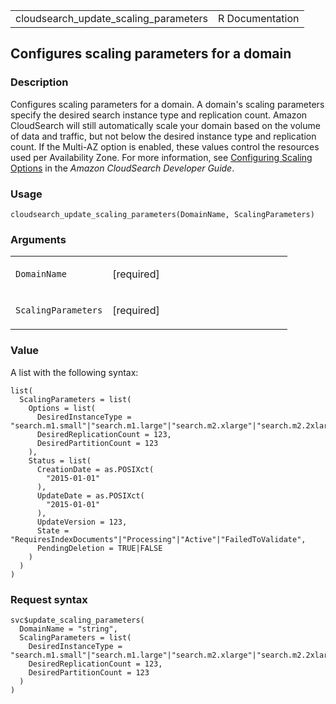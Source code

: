 <table style="width: 100%;">
<tbody>
<tr class="odd">
<td>cloudsearch_update_scaling_parameters</td>
<td style="text-align: right;">R Documentation</td>
</tr>
</tbody>
</table>

## Configures scaling parameters for a domain

### Description

Configures scaling parameters for a domain. A domain's scaling
parameters specify the desired search instance type and replication
count. Amazon CloudSearch will still automatically scale your domain
based on the volume of data and traffic, but not below the desired
instance type and replication count. If the Multi-AZ option is enabled,
these values control the resources used per Availability Zone. For more
information, see <a
href="https://docs.aws.amazon.com/cloudsearch/latest/developerguide/configuring-scaling-options.html"
target="_blank">Configuring Scaling Options</a> in the *Amazon
CloudSearch Developer Guide*.

### Usage

    cloudsearch_update_scaling_parameters(DomainName, ScalingParameters)

### Arguments

<table>
<colgroup>
<col style="width: 35%" />
<col style="width: 65%" />
</colgroup>
<tbody>
<tr class="odd">
<td><code
id="cloudsearch_update_scaling_parameters_:_DomainName">DomainName</code></td>
<td><p>[required]</p></td>
</tr>
<tr class="even">
<td><code
id="cloudsearch_update_scaling_parameters_:_ScalingParameters">ScalingParameters</code></td>
<td><p>[required]</p></td>
</tr>
</tbody>
</table>

### Value

A list with the following syntax:

    list(
      ScalingParameters = list(
        Options = list(
          DesiredInstanceType = "search.m1.small"|"search.m1.large"|"search.m2.xlarge"|"search.m2.2xlarge"|"search.m3.medium"|"search.m3.large"|"search.m3.xlarge"|"search.m3.2xlarge"|"search.small"|"search.medium"|"search.large"|"search.xlarge"|"search.2xlarge"|"search.previousgeneration.small"|"search.previousgeneration.large"|"search.previousgeneration.xlarge"|"search.previousgeneration.2xlarge",
          DesiredReplicationCount = 123,
          DesiredPartitionCount = 123
        ),
        Status = list(
          CreationDate = as.POSIXct(
            "2015-01-01"
          ),
          UpdateDate = as.POSIXct(
            "2015-01-01"
          ),
          UpdateVersion = 123,
          State = "RequiresIndexDocuments"|"Processing"|"Active"|"FailedToValidate",
          PendingDeletion = TRUE|FALSE
        )
      )
    )

### Request syntax

    svc$update_scaling_parameters(
      DomainName = "string",
      ScalingParameters = list(
        DesiredInstanceType = "search.m1.small"|"search.m1.large"|"search.m2.xlarge"|"search.m2.2xlarge"|"search.m3.medium"|"search.m3.large"|"search.m3.xlarge"|"search.m3.2xlarge"|"search.small"|"search.medium"|"search.large"|"search.xlarge"|"search.2xlarge"|"search.previousgeneration.small"|"search.previousgeneration.large"|"search.previousgeneration.xlarge"|"search.previousgeneration.2xlarge",
        DesiredReplicationCount = 123,
        DesiredPartitionCount = 123
      )
    )

